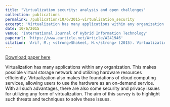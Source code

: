 ```yaml
---
title: "Virtualization security: analysis and open challenges"
collection: publications
permalink: /publication/10/6/2015-virtualization_security
excerpt: 'Virtualization has many applications within any organization. This makes possible virtual storage network and utilizing hardware resources efficiently. Virtualization also makes the foundations of cloud computing services, allowing users to use the hardware as an on-demand service. With all such advantages, there are also some security and privacy issues for utilizing any form of virtualization. The aim of this survey is to highlight such threats and techniques to solve these issues.'
date: 10/6/2015
venue: 'International Journal of Hybrid Information Technology'
paperurl: 'https://www.earticle.net/Article/A241946'
citation: 'Arif, M.; <strong>Shakeel, H.</strong> (2015). Virtualization security: analysis and open challenges. <i>International Journal of Hybrid Information Technology</i>. 8(2).'
---
```


<a href='https://pdfs.semanticscholar.org/e750/ffcb54ab10582f34b93c62b1147c238ea6c2.pdf'>Download paper here</a>

Virtualization has many applications within any organization. This makes possible virtual storage network and utilizing hardware resources efficiently. Virtualization also makes the foundations of cloud computing services, allowing users to use the hardware as an on-demand service. With all such advantages, there are also some security and privacy issues for utilizing any form of virtualization. The aim of this survey is to highlight such threats and techniques to solve these issues.
